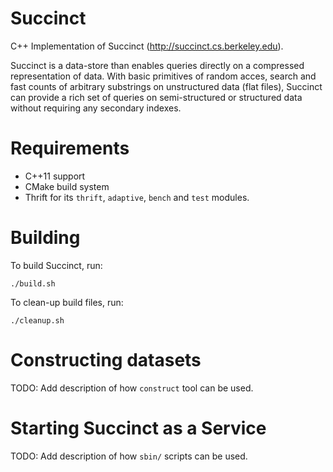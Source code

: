 # Succinct

C++ Implementation of Succinct (http://succinct.cs.berkeley.edu).

Succinct is a data-store than enables queries directly on a compressed
representation of data. With basic primitives of random acces, search
and fast counts of arbitrary substrings on unstructured data (flat files),
Succinct can provide a rich set of queries on semi-structured or structured
data without requiring any secondary indexes.

# Requirements

* C++11 support
* CMake build system
* Thrift for its `thrift`, `adaptive`, `bench` and `test` modules.

# Building

To build Succinct, run:

```
./build.sh
```

To clean-up build files, run:

```
./cleanup.sh
```

# Constructing datasets

TODO: Add description of how `construct` tool can be used.

# Starting Succinct as a Service

TODO: Add description of how `sbin/` scripts can be used.
